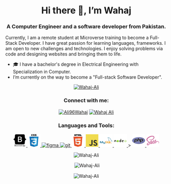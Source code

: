 <h1 align="center">Hi there 👋, I’m Wahaj</h1>
<h3 align="center">A Computer Engineer and a software developer from Pakistan.</h3>

<p>Currently, I am a remote student at Microverse training to become a Full-Stack Developer. I have great passion for learning languages, frameworks. I am open to new challenges and technologies. I enjoy solving problems via code and designing websites and bringing them to life.</p>
<ul>
  <li>🎓 I have a bachelor's degree in Electrical Engineering with Specialization in Computer.</li>
  <li>I’m currently on the way to become a "Full-stack Software Developer".</li>
 </ul>
 
 <p align="center"> <a href="https://github.com/ryo-ma/github-profile-trophy"><img src="https://github-profile-trophy.vercel.app/?username=Wahaj-Ali" alt="Wahaj-Ali" /></a> </p>
 
 <h3 align="center">Connect with me:</h3>
<p align="center">
<a href="https://twitter.com/Ali96Wahaj" target="blank"><img align="center" src="https://raw.githubusercontent.com/rahuldkjain/github-profile-readme-generator/master/src/images/icons/Social/twitter.svg" alt="Ali96Wahaj" height="30" width="40" /></a>
<a href="https://www.linkedin.com/in/wahaj-ali96/" target="blank"><img align="center" src="https://raw.githubusercontent.com/rahuldkjain/github-profile-readme-generator/master/src/images/icons/Social/linked-in-alt.svg" alt="Wahaj Ali" height="30" width="40" /></a>
</p>

<h3 align="center">Languages and Tools:</h3>
<p align="center">  <a href="https://getbootstrap.com" target="_blank" rel="noreferrer"> <img src="https://raw.githubusercontent.com/devicons/devicon/master/icons/bootstrap/bootstrap-plain-wordmark.svg" alt="bootstrap" width="40" height="40"/> </a> <a href="https://www.w3schools.com/css/" target="_blank" rel="noreferrer"> <img src="https://raw.githubusercontent.com/devicons/devicon/master/icons/css3/css3-original-wordmark.svg" alt="css3" width="40" height="40"/> </a> <a href="https://www.figma.com/" target="_blank" rel="noreferrer"> <img src="https://www.vectorlogo.zone/logos/figma/figma-icon.svg" alt="figma" width="40" height="40"/> </a> <a href="https://git-scm.com/" target="_blank" rel="noreferrer"> <img src="https://www.vectorlogo.zone/logos/git-scm/git-scm-icon.svg" alt="git" width="40" height="40"/> </a> <a href="https://www.w3.org/html/" target="_blank" rel="noreferrer"> <img src="https://raw.githubusercontent.com/devicons/devicon/master/icons/html5/html5-original-wordmark.svg" alt="html5" width="40" height="40"/> </a> <a href="https://developer.mozilla.org/en-US/docs/Web/JavaScript" target="_blank" rel="noreferrer"> <img src="https://raw.githubusercontent.com/devicons/devicon/master/icons/javascript/javascript-original.svg" alt="javascript" width="40" height="40"/> </a> <a href="https://www.mysql.com/" target="_blank" rel="noreferrer"> <img src="https://raw.githubusercontent.com/devicons/devicon/master/icons/mysql/mysql-original-wordmark.svg" alt="mysql" width="40" height="40"/> </a> <a href="https://nodejs.org" target="_blank" rel="noreferrer"> <img src="https://raw.githubusercontent.com/devicons/devicon/master/icons/nodejs/nodejs-original-wordmark.svg" alt="nodejs" width="40" height="40"/> </a> > <a href="https://www.php.net" target="_blank" rel="noreferrer"> <img src="https://raw.githubusercontent.com/devicons/devicon/master/icons/php/php-original.svg" alt="php" width="40" height="40"/> </a>  <a href="https://sass-lang.com" target="_blank" rel="noreferrer"> <img src="https://raw.githubusercontent.com/devicons/devicon/master/icons/sass/sass-original.svg" alt="sass" width="40" height="40"/> </a> </p>


<div align="center">
<img src="https://github-readme-stats.vercel.app/api?&hide_rank=true&show_icons=true&include_all_commits=false&count_private=true&disable_animations=false&theme=dark&locale=en&hide_border=true&custom_title=Github&nbsp;Stats&username=Wahaj-Ali&safdsaf=adsfsaf" height="180" alt="Wahaj-Ali" />
</div>

<div align="center">
<p>&nbsp;<img align="center" src="https://github-readme-stats.vercel.app/api?username=Wahaj-Ali&safdsaf=adsfsaf" height="180" alt="Wahaj-Ali" /></p>
</div>

<div align="center">
<p><img align="center" src="https://github-readme-streak-stats.herokuapp.com/?user=Wahaj-Ali&" alt="Wahaj-Ali" /></p>
</div>

<!---
Wahaj-Ali/Wahaj-Ali is a ✨ special ✨ repository because its `README.md` (this file) appears on your GitHub profile.
You can click the Preview link to take a look at your changes.
--->
